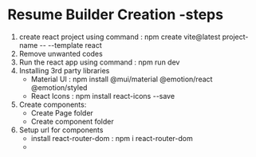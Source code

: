 # Resume Builder Creation -steps

1. create react project using command : npm create vite@latest project-name -- --template react
2. Remove unwanted codes
3. Run the react app using command : npm run dev
4. Installing 3rd party libraries
    - Material UI : npm install @mui/material @emotion/react @emotion/styled
    - React Icons : npm install react-icons --save
    <!-- - React Bootstrap not used here -->
5. Create components:
    - Create Page folder
    - Create component folder 
6. Setup url for components
    - install react-router-dom : npm i react-router-dom
    - 